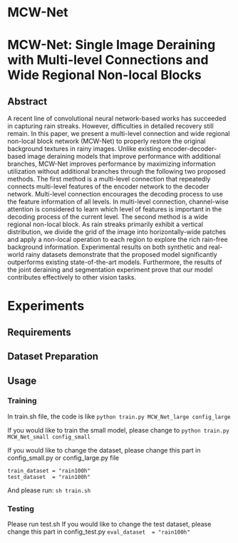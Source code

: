 # MCW-Net



# MCW-Net: Single Image Deraining with Multi-level Connections and Wide Regional Non-local Blocks

## Abstract

A recent line of convolutional neural network-based works has succeeded in capturing rain streaks. However, difficulties in detailed recovery still remain. In this paper, we present a multi-level connection and wide regional non-local block network (MCW-Net) to properly restore the original background textures in rainy images. Unlike existing encoder-decoder-based image deraining models that improve performance with additional branches, MCW-Net improves performance by maximizing information utilization without additional branches through the following two proposed methods. The first method is a multi-level connection that repeatedly connects multi-level features of the encoder network to the decoder network. Multi-level connection encourages the decoding process to use the feature information of all levels. In multi-level connection, channel-wise attention is considered to learn which level of features is important in the decoding process of the current level. The second method is a wide regional non-local block. As rain streaks primarily exhibit a vertical distribution, we divide the grid of the image into horizontally-wide patches and apply a non-local operation to each region to explore the rich rain-free background information. Experimental results on both synthetic and real-world rainy datasets demonstrate that the proposed model significantly outperforms existing state-of-the-art models. Furthermore, the results of the joint deraining and segmentation experiment prove that our model contributes effectively to other vision tasks.



# Experiments
## Requirements


## Dataset Preparation

## Usage

### Training
In train.sh file, the code is like
``` python train.py MCW_Net_large config_large ```


If you would like to train the small model, please change to 
``` python train.py MCW_Net_small config_small ```


If you would like to change the dataset, please change this part in config_small.py or config_large.py file
``` 
train_dataset = "rain100h"
test_dataset  = "rain100h"
``` 


And please run: 
``` sh train.sh ```

### Testing 
Please run test.sh 
If you would like to change the test dataset, please change this part in config_test.py
``` eval_dataset  = "rain100h"   ```

